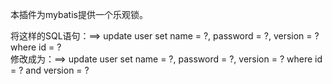 本插件为mybatis提供一个乐观锁。

将这样的SQL语句：==> update user set name = ?, password = ?, version = ? where id = ?<br />
       修改成为：==> update user set name = ?, password = ?, version = ? where id = ? and version = ?
